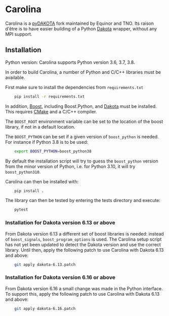 # Carolina

Carolina is a [pyDAKOTA](https://github.com/wisdem/pyDAKOTA) fork maintained by Equinor and TNO.  Its raison d'être is to have easier building of a Python [Dakota](https://dakota.sandia.gov/) wrapper, without any MPI support.

## Installation

Python version: Carolina supports Python version 3.6, 3.7, 3.8.

In order to build Carolina, a number of Python and C/C++ libraries must be available.

First make sure to install the dependencies from `requirements.txt`
```bash
    pip install -r requirements.txt
```

In addition, [Boost](https://www.boost.org/), including Boost.Python, and [Dakota](https://dakota.sandia.gov/) must be installed. This requires [CMake](https://cmake.org/) and a C/C++ compiler.

The `BOOST_ROOT` environment variable can be set to the location of the boost library, if not in a default location.

The `BOOST_PYTHON` can be set if a given version of `boost_python` is needed. For instance if Python 3.8 is to be used:

```bash
    export BOOST_PYTHON=boost_python38
```

By default the installation script will try to guess the `boost_python` version from the minor version of Python, i.e. for Python 3.10, it will try `boost_python310`.

Carolina can then be installed with:

```bash
    pip install .
```

The library can then be tested by entering the tests directory and execute:

```bash
    pytest
```

### Installation for Dakota version 6.13 or above

From Dakota version 6.13 a different set of boost libraries is needed: instead of `boost_signals`, `boost_program_options` is used. The Carolina setup script has not yet been updated to detect the Dakota version and use the correct library. Until then, apply the following patch to use Carolina with Dakota 6.13 and above:

```bash
    git apply dakota-6.13.patch
```

### Installation for Dakota version 6.16 or above

From Dakota version 6.16 a small change was made in the Python interface. To
support this, apply the following patch to use Carolina with Dakota 6.13 and
above:

```bash
    git apply dakota-6.16.patch
```
